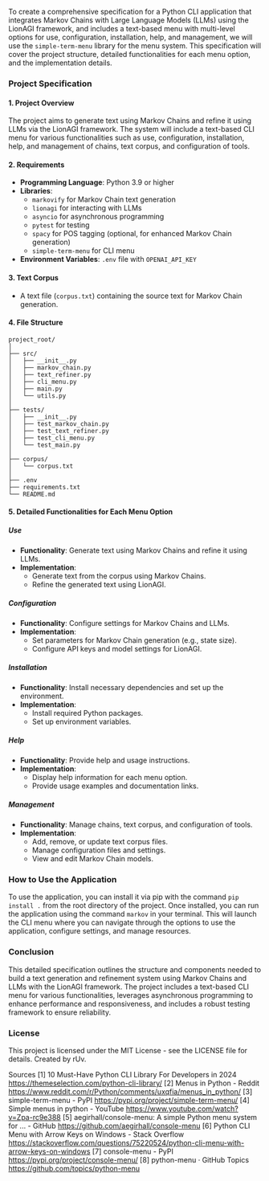 To create a comprehensive specification for a Python CLI application that integrates Markov Chains with Large Language Models (LLMs) using the LionAGI framework, and includes a text-based menu with multi-level options for use, configuration, installation, help, and management, we will use the `simple-term-menu` library for the menu system. This specification will cover the project structure, detailed functionalities for each menu option, and the implementation details.

### Project Specification

#### 1. **Project Overview**
The project aims to generate text using Markov Chains and refine it using LLMs via the LionAGI framework. The system will include a text-based CLI menu for various functionalities such as use, configuration, installation, help, and management of chains, text corpus, and configuration of tools.

#### 2. **Requirements**
- **Programming Language**: Python 3.9 or higher
- **Libraries**:
  - `markovify` for Markov Chain text generation
  - `lionagi` for interacting with LLMs
  - `asyncio` for asynchronous programming
  - `pytest` for testing
  - `spacy` for POS tagging (optional, for enhanced Markov Chain generation)
  - `simple-term-menu` for CLI menu
- **Environment Variables**: `.env` file with `OPENAI_API_KEY`

#### 3. **Text Corpus**
- A text file (`corpus.txt`) containing the source text for Markov Chain generation.

#### 4. **File Structure**
```
project_root/
│
├── src/
│   ├── __init__.py
│   ├── markov_chain.py
│   ├── text_refiner.py
│   ├── cli_menu.py
│   ├── main.py
│   └── utils.py
│
├── tests/
│   ├── __init__.py
│   ├── test_markov_chain.py
│   ├── test_text_refiner.py
│   ├── test_cli_menu.py
│   └── test_main.py
│
├── corpus/
│   └── corpus.txt
│
├── .env
├── requirements.txt
└── README.md
```

#### 5. **Detailed Functionalities for Each Menu Option**

##### **Use**
- **Functionality**: Generate text using Markov Chains and refine it using LLMs.
- **Implementation**:
  - Generate text from the corpus using Markov Chains.
  - Refine the generated text using LionAGI.

##### **Configuration**
- **Functionality**: Configure settings for Markov Chains and LLMs.
- **Implementation**:
  - Set parameters for Markov Chain generation (e.g., state size).
  - Configure API keys and model settings for LionAGI.

##### **Installation**
- **Functionality**: Install necessary dependencies and set up the environment.
- **Implementation**:
  - Install required Python packages.
  - Set up environment variables.

##### **Help**
- **Functionality**: Provide help and usage instructions.
- **Implementation**:
  - Display help information for each menu option.
  - Provide usage examples and documentation links.

##### **Management**
- **Functionality**: Manage chains, text corpus, and configuration of tools.
- **Implementation**:
  - Add, remove, or update text corpus files.
  - Manage configuration files and settings.
  - View and edit Markov Chain models.

### How to Use the Application

To use the application, you can install it via pip with the command `pip install .` from the root directory of the project. Once installed, you can run the application using the command `markov` in your terminal. This will launch the CLI menu where you can navigate through the options to use the application, configure settings, and manage resources.

### Conclusion
This detailed specification outlines the structure and components needed to build a text generation and refinement system using Markov Chains and LLMs with the LionAGI framework. The project includes a text-based CLI menu for various functionalities, leverages asynchronous programming to enhance performance and responsiveness, and includes a robust testing framework to ensure reliability.

### License
This project is licensed under the MIT License - see the LICENSE file for details. Created by rUv.

Sources
[1] 10 Must-Have Python CLI Library For Developers in 2024 https://themeselection.com/python-cli-library/
[2] Menus in Python - Reddit https://www.reddit.com/r/Python/comments/uxqfia/menus_in_python/
[3] simple-term-menu - PyPI https://pypi.org/project/simple-term-menu/
[4] Simple menus in python - YouTube https://www.youtube.com/watch?v=Zpa-rc9e388
[5] aegirhall/console-menu: A simple Python menu system for ... - GitHub https://github.com/aegirhall/console-menu
[6] Python CLI Menu with Arrow Keys on Windows - Stack Overflow https://stackoverflow.com/questions/75220524/python-cli-menu-with-arrow-keys-on-windows
[7] console-menu - PyPI https://pypi.org/project/console-menu/
[8] python-menu · GitHub Topics https://github.com/topics/python-menu
